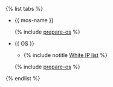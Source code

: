 {% list tabs %}


- {{ mos-name }}

  {% include [prepare-os](../../prepare-os.md) %}


- {{ OS }}
    
    * {% include notitle [White IP list](../../configure-white-ip.md) %}

  {% include [prepare-os](../../prepare-os.md) %}

{% endlist %}